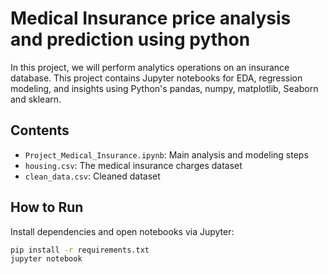 # Medical Insurance price analysis and prediction using python

In this project, we will perform analytics operations on an insurance database. This project contains Jupyter notebooks for EDA, regression modeling, and insights using Python's pandas, numpy, matplotlib, Seaborn and sklearn.

## Contents

- `Project_Medical_Insurance.ipynb`: Main analysis and modeling steps
- `housing.csv`: The medical insurance charges dataset
- `clean_data.csv`: Cleaned dataset

## How to Run

Install dependencies and open notebooks via Jupyter:

```bash
pip install -r requirements.txt
jupyter notebook

